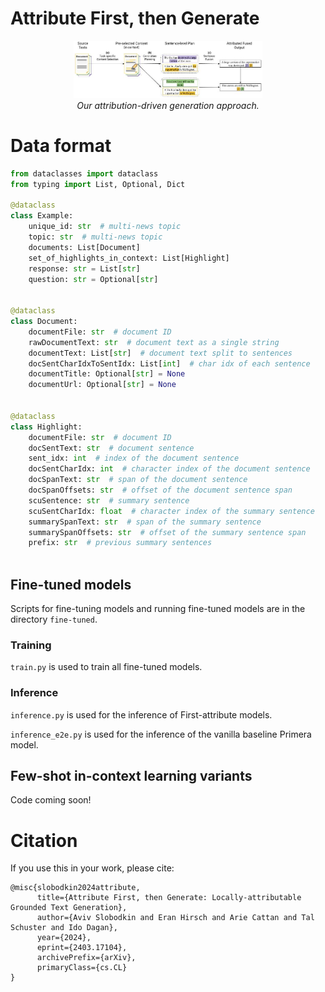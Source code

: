 # Attribute First, then Generate

<p align=center>
    <img src="./First-attribute-then-generate architecture.jpg" width="60%" height="60%"  alt="taxonomy"/>
    <br>
    <em>Our attribution-driven generation approach.</em>
</p>

# Data format

```python
from dataclasses import dataclass
from typing import List, Optional, Dict

@dataclass
class Example:
    unique_id: str  # multi-news topic
    topic: str  # multi-news topic
    documents: List[Document]
    set_of_highlights_in_context: List[Highlight]
    response: str = List[str]
    question: str = Optional[str]


@dataclass
class Document:
    documentFile: str  # document ID
    rawDocumentText: str  # document text as a single string
    documentText: List[str]  # document text split to sentences
    docSentCharIdxToSentIdx: List[int]  # char idx of each sentence
    documentTitle: Optional[str] = None
    documentUrl: Optional[str] = None


@dataclass
class Highlight:
    documentFile: str  # document ID
    docSentText: str  # document sentence
    sent_idx: int  # index of the document sentence
    docSentCharIdx: int  # character index of the document sentence
    docSpanText: str  # span of the document sentence
    docSpanOffsets: str  # offset of the document sentence span
    scuSentence: str  # summary sentence
    scuSentCharIdx: float  # character index of the summary sentence
    summarySpanText: str  # span of the summary sentence
    summarySpanOffsets: str  # offset of the summary sentence span
    prefix: str  # previous summary sentences
    
```

## Fine-tuned models

Scripts for fine-tuning models and running fine-tuned models are in the directory `fine-tuned`.

### Training

`train.py` is used to train all fine-tuned models.


### Inference

`inference.py` is used for the inference of First-attribute models.

`inference_e2e.py` is used for the inference of the vanilla baseline Primera model.

## Few-shot in-context learning variants
Code coming soon!

# Citation
If you use this in your work, please cite:
```
@misc{slobodkin2024attribute,
      title={Attribute First, then Generate: Locally-attributable Grounded Text Generation}, 
      author={Aviv Slobodkin and Eran Hirsch and Arie Cattan and Tal Schuster and Ido Dagan},
      year={2024},
      eprint={2403.17104},
      archivePrefix={arXiv},
      primaryClass={cs.CL}
}
```
